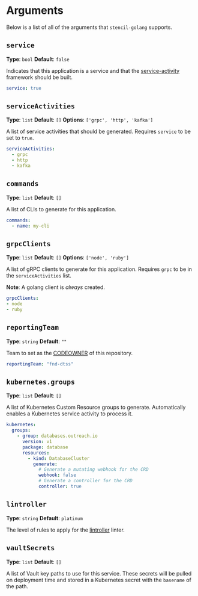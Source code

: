 # Arguments

Below is a list of all of the arguments that `stencil-golang` supports.

## `service`

**Type**: `bool`
**Default**: `false`

Indicates that this application is a service and that the [service-activity](./service-activity.md) framework should be built.

```yaml
service: true
```

## `serviceActivities`

**Type**: `list`
**Default**: `[]`
**Options**: `['grpc', 'http', 'kafka']`

A list of service activities that should be generated. Requires `service` to be set to `true`.

```yaml
serviceActivities:
  - grpc
  - http
  - kafka
```

## `commands`

**Type**: `list`
**Default**: `[]`

A list of CLIs to generate for this application.

```yaml
commands:
  - name: my-cli
```

## `grpcClients`

**Type**: `list`
**Default**: `[]`
**Options**: `['node', 'ruby']`

A list of gRPC clients to generate for this application. Requires `grpc` to be in the `serviceActivities` list.

**Note**: A golang client is _always_ created.

```yaml
grpcClients:
- node
- ruby
```

## `reportingTeam`

**Type**: `string`
**Default**: `""`

Team to set as the [CODEOWNER](https://docs.github.com/en/repositories/managing-your-repositorys-settings-and-features/customizing-your-repository/about-code-owners) of this repository.

```yaml
reportingTeam: "fnd-dtss"
```

## `kubernetes.groups`

**Type**: `list`
**Default**: `[]`

A list of Kubernetes Custom Resource groups to generate. Automatically enables a Kubernetes service activity to process it.

```yaml
kubernetes:
  groups:
    - group: databases.outreach.io
      version: v1
      package: database
      resources:
        - kind: DatabaseCluster
          generate:
            # Generate a mutating webhook for the CRD
            webhook: false
            # Generate a controller for the CRD
            controller: true
```

## `lintroller`

**Type**: `string`
**Default**: `platinum`

The level of rules to apply for the [lintroller](https://github.com/getoutreach/lintroller) linter.

## `vaultSecrets`

**Type**: `list`
**Default**: `[]`

A list of Vault key paths to use for this service. These secrets will be pulled on deployment time and stored in a Kubernetes secret with the `basename` of the path.
